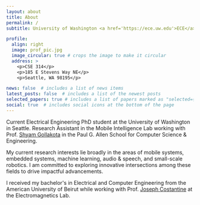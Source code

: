```yaml
---
layout: about
title: About
permalink: /
subtitle: University of Washington <a href='https://ece.uw.edu'>ECE</a>/<a href='https://cs.washington.edu'>CSE</a>

profile:
  align: right
  image: prof_pic.jpg
  image_circular: true # crops the image to make it circular
  address: >
    <p>CSE 314</p>
    <p>185 E Stevens Way NE</p>
    <p>Seattle, WA 98195</p>

news: false  # includes a list of news items
latest_posts: false  # includes a list of the newest posts
selected_papers: true # includes a list of papers marked as "selected={true}"
social: true  # includes social icons at the bottom of the page
---
```


Current Electrical Engineering PhD student at the University of Washington in Seattle. Research Assistant in the Mobile Intelligence Lab working with Prof. [Shyam Gollakota](https://homes.cs.washington.edu/~gshyam/) in the Paul G. Allen School for Computer Science & Engineering.

My current research interests lie broadly in the areas of mobile systems, embedded systems, machine learning, audio & speech, and small-scale robotics. I am committed to exploring innovative intersections among these fields to drive impactful advancements.

I received my bachelor's in Electrical and Computer Engineering from the American University of Beirut while working with Prof. [Joseph Costantine](https://www.aub.edu.lb/pages/profile.aspx?memberId=jc14) at the Electromagnetics Lab.
